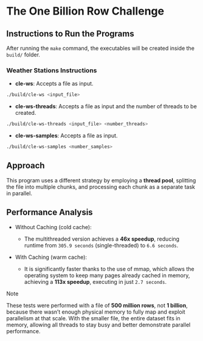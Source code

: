 # The One Billion Row Challenge 

## Instructions to Run the Programs

After running the `make` command, the executables will be created inside the `build/` folder.

### Weather Stations Instructions

- **cle-ws**: Accepts a file as input.

```sh
./build/cle-ws <input_file>
```

- **cle-ws-threads**: Accepts a file as input and the number of threads to be created.

```sh
./build/cle-ws-threads <input_file> <number_threads>
```

- **cle-ws-samples**: Accepts a file as input.

```sh
./build/cle-ws-samples <number_samples>
```

## Approach 

This program uses a different strategy by employing a **thread pool**, splitting the file into multiple chunks, and processing each chunk as a separate task in parallel.

## Performance Analysis

- Without Caching (cold cache):
    - The multithreaded version achieves a **46x speedup**, reducing runtime from `305.9 seconds` (single-threaded) to `6.6 seconds`. 

- With Caching (warm cache):
    - It is significantly faster thanks to the use of mmap, which allows the operating system to keep many pages already cached in memory, achieving a **113x speedup**, executing in just `2.7 seconds`.

> [!NOTE]
> These tests were performed with a file of **500 million rows**, not **1 billion**, because there wasn’t enough physical memory to fully map and exploit parallelism at that scale.
With the smaller file, the entire dataset fits in memory, allowing all threads to stay busy and better demonstrate parallel performance.
